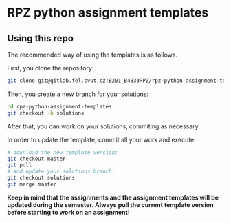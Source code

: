 # RPZ python assignment templates
## Using this repo
The recommended way of using the templates is as follows.

First, you clone the repository:
```bash
git clone git@gitlab.fel.cvut.cz:B201_B4B33RPZ/rpz-python-assignment-templates.git
```

Then, you create a new branch for your solutions:
```bash
cd rpz-python-assignment-templates
git checkout -b solutions
```

After that, you can work on your solutions, commiting as necessary.

In order to update the template, commit all your work and execute:
```bash
# download the new template version:
git checkout master
git pull
# and update your solutions branch:
git checkout solutions
git merge master
```

**Keep in mind that the assignments and the assignment templates will be updated during the semester.  Always pull the current template version before starting to work on an assignment!**
